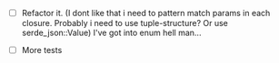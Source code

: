 - [ ] Refactor it. 
(I dont like that i need to pattern match params in each closure.
 Probably i need to use tuple-structure? Or use serde_json::Value)
 I've got into enum hell man...

 - [ ] More tests

